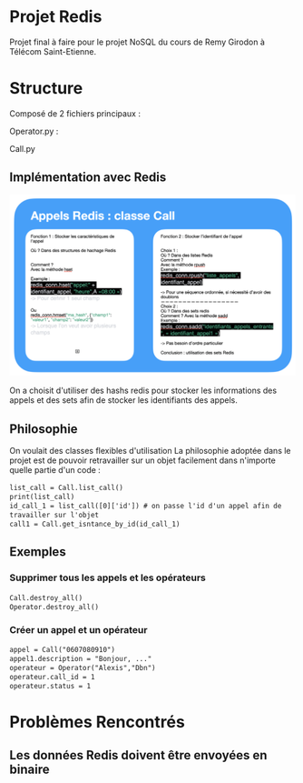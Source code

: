 # Projet Redis 
Projet final à faire pour le projet NoSQL du cours de Remy Girodon à Télécom Saint-Etienne. 


# Structure 
Composé de 2 fichiers principaux :

Operator.py : 

Call.py 

## Implémentation avec Redis 

![](img/classe_Call.png)

On a choisit d'utiliser des hashs redis pour stocker les informations des appels et des sets afin de stocker les identifiants des appels.


## Philosophie 
On voulait des classes flexibles d'utilisation
La philosophie adoptée dans le projet est de pouvoir retravailler sur un objet facilement dans n'importe quelle partie d'un code :
```
list_call = Call.list_call()
print(list_call)
id_call_1 = list_call([0]['id']) # on passe l'id d'un appel afin de travailler sur l'objet
call1 = Call.get_isntance_by_id(id_call_1)
```

## Exemples 
### Supprimer tous les appels et les opérateurs
```
Call.destroy_all()
Operator.destroy_all()
```
### Créer un appel et un opérateur 
```
appel = Call("0607080910")
appel1.description = "Bonjour, ..."
operateur = Operator("Alexis","Dbn")
operateur.call_id = 1
operateur.status = 1

```


# Problèmes Rencontrés 
## Les données Redis doivent être envoyées en binaire 